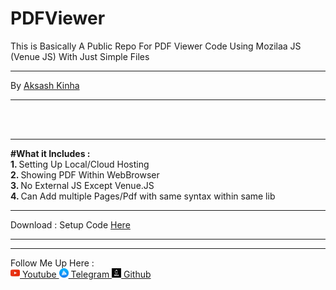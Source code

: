 # PDFViewer
This is Basically A Public Repo For PDF Viewer Code Using Mozilaa JS (Venue JS) With Just Simple Files 

<hr>
By <a href="https://akashkinhaak.github.io/portfolio">Aksash Kinha</a>
<hr>
<br>
<br>
<hr>
<b>#What it Includes :</b> 
<br>
<b>1. </b>Setting Up Local/Cloud Hosting       <br>
<b>2. </b>Showing PDF Within WebBrowser         <br>
<b>3. </b>No External JS Except Venue.JS         <br>
<b>4. </b>Can Add multiple Pages/Pdf with same syntax within same lib         <br>

<hr>
Download : Setup Code <a href="setup.zip?raw=true"> Here </a> 
<hr>
<hr>
Follow Me Up Here : <br>
<a href= "https://www.youtube.com/channel/UC_8qig19f7fZ9LrAWYPATOQ" > <img src=" https://github.com/akashkinhaak/PDFViewer/blob/main/images/yt.jpg?raw=true " height="15" width="15"> Youtube </a> 
<a href= "https://t.me/akgames25 " > <img src="images/tele.jpg " height="15" width="15" > Telegram </a> 
<a href= "https://github.com/akashkinhaak " > <img src=" https://github.com/akashkinhaak/PDFViewer/blob/main/images/git.jpg" height="15" width="15" > Github </a>

